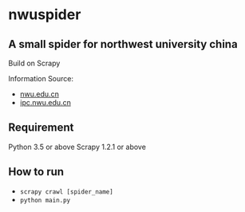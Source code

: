 # nwuspider

## A small spider for northwest university china

Build on Scrapy

Information Source:

* [nwu.edu.cn](http://www.nwu.edu.cn)
* [ipc.nwu.edu.cn](http://ipc.nwu.edu.cn)

## Requirement

Python 3.5 or above
Scrapy 1.2.1 or above

## How to run

* ```scrapy crawl [spider_name]```
* ```python main.py```
